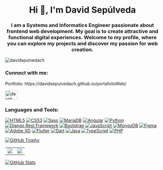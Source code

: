 <h1 align="center">Hi 👋, I'm David Sepúlveda</h1>
<h3 align="center">I am a Systems and Informatics Engineer passionate about frontend web development. My goal is to create attractive and functional digital experiences. Welcome to my profile, where you can explore my projects and discover my passion for web creation.</h3>

<p align="left"> <img src="https://komarev.com/ghpvc/?username=davidspulvedach&label=Profile%20views&color=0e75b6&style=flat" alt="davidspulvedach" /> </p>

<h3 align="left">Connect with me:</h3>
<p>Portfolio: https://davidsepulvedach.github.io/portafolioWeb/ </p>
<p align="left">
<a href="https://linkedin.com/in/david-leonardo-sepúlveda-21303a255/" target="blank"><img align="center" src="https://raw.githubusercontent.com/rahuldkjain/github-profile-readme-generator/master/src/images/icons/Social/linked-in-alt.svg" alt="david leonardo sepulveda" height="30" width="40" /></a>
</p>

<h3 align="left">Languages and Tools:</h3>

[![HTML5](https://img.shields.io/badge/HTML5-E34F26?style=for-the-badge&logo=html5&logoColor=white)](https://developer.mozilla.org/en-US/docs/Web/HTML) 
[![CSS3](https://img.shields.io/badge/CSS3-1572B6?style=for-the-badge&logo=css3&logoColor=white)](https://developer.mozilla.org/en-US/docs/Web/CSS) 
[![Sass](https://img.shields.io/badge/Sass-CC6699?style=for-the-badge&logo=sass&logoColor=white)](https://sass-lang.com/) 
[![MariaDB](https://img.shields.io/badge/MariaDB-003545?style=for-the-badge&logo=mariadb&logoColor=white)](https://mariadb.org/) 
[![Angular](https://img.shields.io/badge/Angular-DD0031?style=for-the-badge&logo=angular&logoColor=white)](https://angular.io/) 
[![Python](https://img.shields.io/badge/Python-3776AB?style=for-the-badge&logo=python&logoColor=white)](https://www.python.org/) 
[![Django Rest Framework](https://img.shields.io/badge/Django_Rest_Framework-092E20?style=for-the-badge&logo=django&logoColor=white)](https://www.django-rest-framework.org/) 
[![Bootstrap](https://img.shields.io/badge/Bootstrap-563D7C?style=for-the-badge&logo=bootstrap&logoColor=white)](https://getbootstrap.com/) 
[![JavaScript](https://img.shields.io/badge/JavaScript-F7DF1E?style=for-the-badge&logo=javascript&logoColor=black)](https://developer.mozilla.org/en-US/docs/Web/JavaScript) 
[![MongoDB](https://img.shields.io/badge/MongoDB-47A248?style=for-the-badge&logo=mongodb&logoColor=white)](https://www.mongodb.com/)
[![Figma](https://img.shields.io/badge/Figma-F24E1E?style=for-the-badge&logo=figma&logoColor=white)](https://www.figma.com/) 
[![Adobe XD](https://img.shields.io/badge/Adobe_XD-FF61F6?style=for-the-badge&logo=adobe-xd&logoColor=white)](https://www.adobe.com/products/xd.html) 
[![Flutter](https://img.shields.io/badge/Flutter-02569B?style=for-the-badge&logo=flutter&logoColor=white)](https://flutter.dev/) 
[![Dart](https://img.shields.io/badge/Dart-0175C2?style=for-the-badge&logo=dart&logoColor=white)](https://dart.dev/) 
[![Java](https://img.shields.io/badge/Java-007396?style=for-the-badge&logo=java&logoColor=white)](https://www.java.com/) 
[![TypeScript](https://img.shields.io/badge/TypeScript-007ACC?style=for-the-badge&logo=typescript&logoColor=white)](https://www.typescriptlang.org/) 
[![PHP](https://img.shields.io/badge/PHP-777BB4?style=for-the-badge&logo=php&logoColor=white)](https://www.php.net/) 

[![GitHub Trophy](https://github-profile-trophy.vercel.app/?username=DavidSepulvedaCh&column=7&margin-w=15&margin-h=15&theme=darkhub)](https://github.com/DavidSepulvedaCh/github-profile-trophy)

<table>
  <tr>
    <td align="center">
      <img src="https://github-readme-stats.vercel.app/api?username=DavidSepulvedaCh&theme=dark" />
    </td>
    <td align="center">
      <img src="https://github-readme-stats.vercel.app/api/top-langs/?username=DavidSepulvedaCh&layout=compact&theme=dark" />
    </td>
  </tr>
</table>

[![GitHub Stats](https://github-profile-summary-cards.vercel.app/api/cards/profile-details?username=DavidSepulvedaCh&theme=github_dark)](https://github.com/vn7n24fzkq/github-profile-summary-cards)
